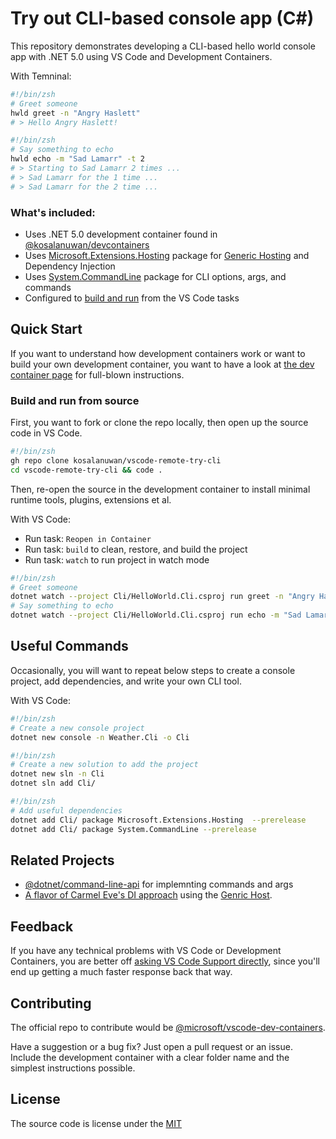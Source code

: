 # Try out CLI-based console app (C#)

This repository demonstrates developing a CLI-based hello world console app with .NET 5.0 using VS  Code and Development Containers.

With Temninal:
```zsh
#!/bin/zsh
# Greet someone
hwld greet -n "Angry Haslett"
# > Hello Angry Haslett!
```
```zsh
#!/bin/zsh
# Say something to echo
hwld echo -m "Sad Lamarr" -t 2
# > Starting to Sad Lamarr 2 times ...
# > Sad Lamarr for the 1 time ...
# > Sad Lamarr for the 2 time ...
```

### What's included:
- Uses .NET 5.0 development container found in [@kosalanuwan/devcontainers][devcontainers-repo]
- Uses [Microsoft.Extensions.Hosting][ms-hosting-ext-repo] package for [Generic Hosting][generic-hosting-docs] and Dependency Injection
- Uses [System.CommandLine][command-line-api-repo] package for CLI options, args, and commands
- Configured to [build and run][vscode-tasks] from the VS Code tasks

## Quick Start
If you want to understand how development containers work or want to build your own development container, you want to have a look at [the dev container page][ms-devcontainers-create-docs] for full-blown instructions.

### Build and run from source
First, you want to fork or clone the repo locally, then open up the source code in VS Code.

```zsh
#!/bin/zsh
gh repo clone kosalanuwan/vscode-remote-try-cli
cd vscode-remote-try-cli && code .
```
Then, re-open the source in the development container to install minimal runtime tools, plugins, extensions et al.

With VS  Code:
- Run task: `Reopen in Container`
- Run task: `build` to clean, restore, and build the project
- Run task: `watch` to run project in watch mode

```zsh
#!/bin/zsh
# Greet someone
dotnet watch --project Cli/HelloWorld.Cli.csproj run greet -n "Angry Haslett"
# Say something to echo
dotnet watch --project Cli/HelloWorld.Cli.csproj run echo -m "Sad Lamarr" -t 2
```

## Useful Commands
Occasionally, you will want to repeat below steps to create a console project, add dependencies, and write your own CLI tool.

With VS Code:
```zsh
#!/bin/zsh
# Create a new console project
dotnet new console -n Weather.Cli -o Cli
```
```zsh
#!/bin/zsh
# Create a new solution to add the project
dotnet new sln -n Cli
dotnet sln add Cli/
```
```zsh
#!/bin/zsh
# Add useful dependencies
dotnet add Cli/ package Microsoft.Extensions.Hosting  --prerelease
dotnet add Cli/ package System.CommandLine --prerelease
```

## Related Projects
- [@dotnet/command-line-api][command-line-api-repo] for implemnting commands and args
- [A flavor of Carmel Eve's DI approach][carmeleve-cli-demo-repo] using the [Genric Host][generic-hosting-docs].

## Feedback
If you have any technical problems with VS Code or Development Containers, you are better off [asking VS Code Support directly][vscode-support], since you'll end up getting a much faster response back that way.

## Contributing
The official repo to contribute would be [@microsoft/vscode-dev-containers][ms-devcontainers-repo].

Have a suggestion or a bug fix? Just open a pull request or an issue. Include the development container with a clear folder name and the simplest instructions possible.

## License
The source code is license under the [MIT][lic]

[devcontainers-repo]: https://github.com/kosalanuwan/devcontainers/#readme
[ms-hosting-ext-repo]: https://github.com/dotnet/runtime/tree/master/src/libraries/Microsoft.Extensions.Hosting/src
[generic-hosting-docs]: https://docs.microsoft.com/en-us/dotnet/core/extensions/generic-host
[command-line-api-repo]: https://github.com/dotnet/command-line-api
[vscode-tasks]: .vscode/tasks.json
[ms-devcontainers-create-docs]: https://code.visualstudio.com/docs/remote/create-dev-container

[carmeleve-cli-demo-repo]: https://github.com/carmeleve/SystemCommandLine.Demo/blob/master/SystemCommandLine.Demo/Program.cs

[vscode-support]: https://github.com/microsoft/vscode-dev-containers#contributing-and-feedback
[ms-devcontainers-repo]: https://github.com/microsoft/vscode-dev-containers#readme

[lic]: LICENSE
